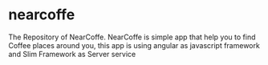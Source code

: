 # nearcoffe
The Repository of NearCoffe. NearCoffe is simple app that help you to find Coffee places around you, this app is using angular as javascript framework and Slim Framework as Server service
